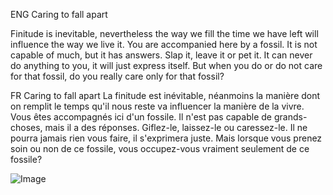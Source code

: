 ENG
Caring to fall apart

Finitude is inevitable, nevertheless the way we fill the time we have left will influence the way we live it. You are accompanied here by a fossil.
It is not capable of much, but it has answers.
Slap it, leave it or pet it.
It can never do anything to you, it will just express itself.
But when you do or do not care for that fossil, do you really care only for that fossil?

FR
Caring to fall apart
La finitude est inévitable, néanmoins la manière dont on remplit le temps qu'il nous reste va influencer la manière de la vivre. Vous êtes accompagnés ici d'un fossile.
Il n'est pas capable de grands-choses, mais il a des réponses.
Giflez-le, laissez-le ou caressez-le.
Il ne pourra jamais rien vous faire, il s'exprimera juste.
Mais lorsque vous prenez soin ou non de ce fossile, vous occupez-vous vraiment seulement de ce fossile?

![Image](../../../../../../../../C:/Users/Utilisateur/OneDrive/Documents/Oct.%202022/head-md-time-in-time-out/process/Imageprocess/commensalisme.jpg)